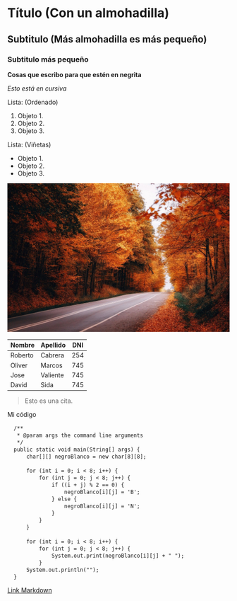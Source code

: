 <!--Con las almohadillas podemos poner títulos y subtítulos, a menos almohadillas más título es-->
# Título (Con un almohadilla)
## Subtitulo (Más almohadilla es más pequeño)
### Subtitulo más pequeño

<!--Con dos asteríscos para poner lo en negrita a los dos lados-->
**Cosas que escribo para que estén en negrita**

<!--Con un asterísco lo ponemos en cursiva-->
*Esto está en cursiva*

<!--Creamos listas ordenadas, con números romanos, por orden alfabético, etc.-->
Lista: (Ordenado)
1. Objeto 1.
2. Objeto 2.
3. Objeto 3.

<!--Creamos una lista si que importe el orden y pudes usar +, -, etc.-->
Lista: (Viñetas)
- Objeto 1.
- Objeto 2.
- Objeto 3.

<!--Para poder subir una foto primero tenemos que guardarla dentro de github, y poner la ruta del propio porgrama-->
![Imagen al azar](forest-8371211_1280.jpg)

<!--De esta manera podemos hacer tablas en Markdown-->
| Nombre  | Apellido | DNI |
|---------|----------|-----|
| Roberto | Cabrera  | 254 |
| Oliver  | Marcos   | 745 |
| Jose    | Valiente | 745 |
| David   | Sida     | 745 |

<!--Es una manera de colocar información útil y que resalte.-->
>Esto es una cita.

<!--Sirve para poder enseñar código de una manera más elegante.-->
Mi código

      /**
       * @param args the command line arguments
       */
      public static void main(String[] args) {
          char[][] negroBlanco = new char[8][8];

          for (int i = 0; i < 8; i++) {
              for (int j = 0; j < 8; j++) {
                  if ((i + j) % 2 == 0) {
                      negroBlanco[i][j] = 'B';
                  } else {
                      negroBlanco[i][j] = 'N';
                  }
              }
          }

          for (int i = 0; i < 8; i++) {
              for (int j = 0; j < 8; j++) {
                  System.out.print(negroBlanco[i][j] + " ");
              }
          System.out.println("");
      }
<!--De esta manera podemos colocar links, a fuera de nuestra página.-->
[Link Markdown](https://www.markdownguide.org/basic-syntax/)
      
